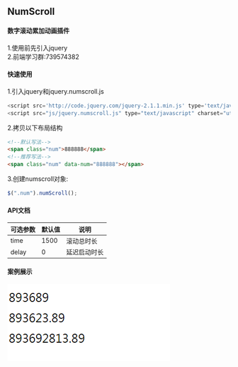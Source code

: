 ## NumScroll
#### 数字滚动累加动画插件 
1.使用前先引入jquery  
2.前端学习群:739574382
#### 快速使用
1.引入jquery和jquery.numscroll.js
```js
<script src='http://code.jquery.com/jquery-2.1.1.min.js' type='text/javascript'></script>
<script src="js/jquery.numscroll.js" type="text/javascript" charset="utf-8"></script>
```
2.拷贝以下布局结构
```html
<!--默认写法-->
<span class="num">888888</span>
<!--推荐写法-->
<span class="num" data-num="888888"></span>
```
3.创建numscroll对象:
```js
$(".num").numScroll();
```
#### API文档
可选参数  |  默认值 | 说明
--        |    --   | --
time      |   1500  | 滚动总时长
delay     |   0     | 延迟启动时长

#### 案例展示
![查看演示](https://github.com/chaorenzeng/jquery.numscroll.js/blob/master/index.gif)
